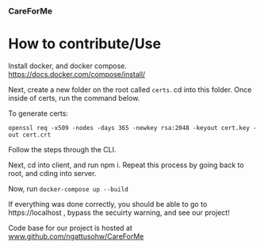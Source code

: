 ### CareForMe

# How to contribute/Use

Install docker, and docker compose. https://docs.docker.com/compose/install/

Next, create a new folder on the root called `certs`. cd into this folder. Once inside of certs, run the command below.

To generate certs:

`openssl req -x509 -nodes -days 365 -newkey rsa:2048 -keyout cert.key -out cert.crt`

Follow the steps through the CLI.

Next, cd into client, and run npm i.
Repeat this process by going back to root, and cding into server.

Now, run `docker-compose up --build`

If everything was done correctly, you should be able to go to https://localhost , bypass the secuirty warning, and see our project!

Code base for our project is hosted at www.github.com/ngattusohw/CareForMe

